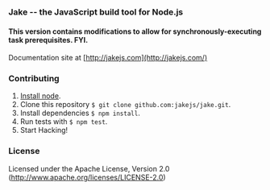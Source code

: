 ### Jake -- the JavaScript build tool for Node.js

#### This version contains modifications to allow for synchronously-executing task prerequisites. FYI.

Documentation site at [http://jakejs.com](http://jakejs.com/)

### Contributing
1. [Install node](http://nodejs.org/#download).
2. Clone this repository `$ git clone github.com:jakejs/jake.git`.
3. Install dependencies `$ npm install`.
4. Run tests with `$ npm test`.
5. Start Hacking!

### License

Licensed under the Apache License, Version 2.0
(<http://www.apache.org/licenses/LICENSE-2.0>)
